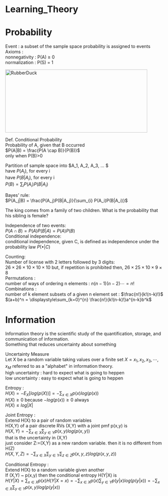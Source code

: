 Learning_Theory
======================
# Probability
Event : a subset of the sample space
probability is assigned to events   
Axioms :   
nonnegativity : P(A) $\geq$ 0   
normalization : P(S) = 1   
   
<img src="https://user-images.githubusercontent.com/100255173/226573523-4b1504ab-dc8d-4acb-ba9a-2b919706003b.png" width="450px" height="200px" title="px(픽셀) 크기 설정" alt="RubberDuck"></img><br/>
   
Def. Conditional Probability   
Probability of A, given that B occurred   
$P(A|B) = \frac{P(A \cap B)}{P(B)}$   
only when P(B)>0   
   
Partition of sample space into $A_1, A_2, A_3, ... $   
have $P(A_i)$, for every i   
have $P(B|A_i)$, for every i   
$P(B) = \sum_{i} P(A_i)P(B|A_i)$
   
Bayes' rule:   
$P(A_j|B) = \frac{P(A_j)P(B|A_j)}{\sum_{i} P(A_i)P(B|A_i)}$
   
The king comes from a family of two children. What is the probability that his sibling is female?
   
Independence of two events:   
$P(A \cap B) = P(A)P(B|A) = P(A)P(B)$   
Conditional independence:   
conditional independence, given C, is defined as independence under the probability law $P(\bullet|C)$
   
Counting:   
Number of license with 2 letters followed by 3 digits:   
$26 \times 26 \times 10 \times 10 \times 10$
but, if repetition is prohibited then, $26 \times 25 \times 10 \times 9 \times 8$   
Permutations :   
number of ways of ordering n elements : $n(n-1)(n-2)\cdots = n!$   
Combinations :   
number of k element subsets of a given n element set : $\frac{n!}{k!(n-k)!}$   
$(a+b)^n = \displaystyle\sum_{k=0}^{n} \frac{n!}{k!(n-k)!}a^{n-k}b^k$
   
# Information
Information theory is the scientific study of the quantification, storage, and communication of information.   
Something that reduces uncertainty about something
   
Uncertainty Measure   
Let X be a random variable taking values over a finite set $X = {x_1, x_2, x_3, \cdots, x_M}$ referred to as a "alphabet" in information theory.   
high uncertainty : hard to expect what is going to heppen   
low uncertainty : easy to expect what is going to heppen   
   
Entropy :   
$H(X) = -E_X[log (p(X))] = -\sum_{x \in X} p(x)log (p(x))$   
$H(X) \geq 0$ because $-log(p(x)) \geq 0$ always   
$H(X)  \leq log|X|$
   
Joint Entropy :   
Extend H(X) to a pair of random variables   
H(X,Y) of a pair discrete RVs (X,Y) with a joint pmf p(x,y) is   
$H(X,Y) = -\sum_{x \in X} \sum_{y \in Y} p(x,y)log(p(x,y))$   
that is the uncertainty in (X,Y)   
just consider Z:=(X,Y) as a new random variable. then it is no different from H(Z)   
$H(X,Y,Z) = -\sum_{x \in X} \sum_{y \in Y} \sum_{z \in Z} p(x,y,z)log(p(x,y,z))$
   
Conditional Entropy :   
Extend H(X) to a random variable given another   
If (X,Y) ~ p(x,y) then the conditional entropy H(Y|X) is   
$H(Y|X) = \sum_{x \in X} p(x)H(Y|X=x) = -\sum_{x \in X} p(x) \sum_{y \in Y} p(y|x)log(p(y|x)) = -\sum_{x \in X} \sum_{y \in Y} p(x,y)log(p(y|x))$










